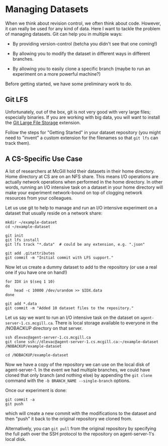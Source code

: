 # Managing Datasets

When we think about revision control, we often think about code. However, it can
really be used for any kind of data. Here I want to tackle the problem of
managing datasets. Git can help you in multiple ways:

* By providing version-control (betcha you didn't see that one coming!)

* By allowing you to modify the dataset in different ways in different branches.

* By allowing you to easily clone a specific branch (maybe to run an experiment
  on a more powerful machine?)

Before getting started, we have some preliminary work to do.

## Git LFS

Unfortunately, out of the box, git is not very good with very large files;
especially binaries. If you are working with big data, you will want to install
the [Git Large File Storage](https://git-lfs.github.com) extension.

Follow the steps for "Getting Started" in your dataset repository (you might
need to "invent" a custom extension for the filenames so that `git lfs` can
track them).

## A CS-Specific Use Case

A lot of researchers at McGill hold their datasets in their home directory. Home
directory at CS are on an NFS share. This means I/O operations are actually
network operations when performed in the home directory. In other words, running
an I/O intensive task on a dataset in your home directory will make your
experiment network-bound on top of clogging network resources from your
colleagues.

Let us use git to help to manage and run an I/O intensive experiment on a
dataset that usually reside on a network share:

	mkdir ~/example-dataset
	cd ~/example-dataset

	git init
	git lfs install
	git lfs track "*.data"  # could be any extension, e.g. ".json"

	git add .gitattributes
	git commit -m "Initial commit with LFS support."

Now let us create a dummy dataset to add to the repository (or use a real one if
you have one on hand!)

	for IDX in $(seq 1 10)
	do
		head -c 10000 /dev/urandom >> $IDX.data
	done

	git add *.data
	git commit -m "Added 10 dataset files to the repository."

Let us say we want to run an I/O intensive task on the dataset on
`agent-server-1.cs.mcgill.ca`. There is local storage available to everyone in
the /NOBACKUP directory on that server.

	ssh dlevac@agent-server-1.cs.mcgill.ca
	git clone ssh://dlevac@agent-server-1.cs.mcgill.ca:~/example-dataset /NOBACKUP/example-dataset

	cd /NOBACKUP/example-dataset

Now we have a copy of the repository we can use on the local disk of
agent-server-1. In the event we had multiple branches, we could have cloned that
only branch (and nothing else) by appending the `git clone` command with the `-b
BRANCH_NAME --single-branch` options.

Once our experiment is done:

	git commit -a
	git push

which will create a new commit with the modifications to the dataset and then
"push" it back to the original repository we cloned from.

Alternatively, you can `git pull` from the original repository by specifying the
full path over the SSH protocol to the repository on agent-server-1's local
disk.

